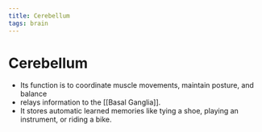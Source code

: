 ```yaml
---
title: Cerebellum
tags: brain
---
```


# Cerebellum
- Its function is to coordinate muscle movements, maintain posture, and balance
- relays information to the [[Basal Ganglia]].
- It stores automatic learned memories like tying a shoe, playing an instrument, or riding a bike.






















































































